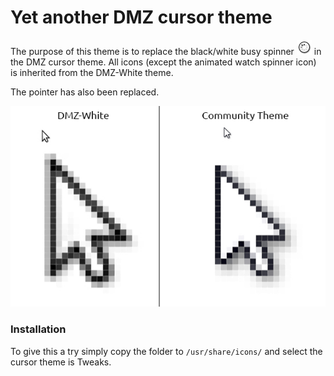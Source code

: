 # Yet another DMZ cursor theme

The purpose of this theme is to replace the black/white busy spinner ![](https://github.com/GalliumOS/dmz-cursor-theme/blob/master/DMZ-White/pngs/24x24/watch_0001.png) in the DMZ cursor theme. All icons (except the animated watch spinner icon) is inherited from the DMZ-White theme.

The pointer has also been replaced.

![Compare](compare.jpg)


### Installation 
To give this a try simply copy the folder to `/usr/share/icons/` and select the cursor theme is Tweaks.


